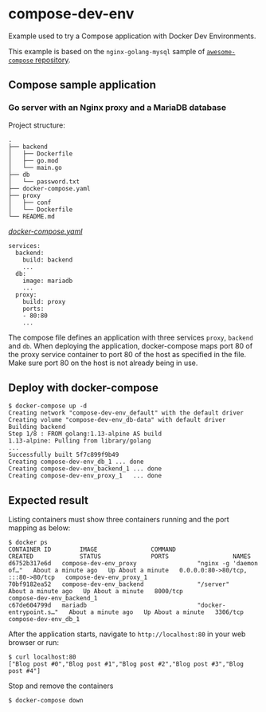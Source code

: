 # compose-dev-env
Example used to try a Compose application with Docker Dev Environments.

This example is based on the `nginx-golang-mysql` sample of [`awesome-compose` repository](https://github.com/docker/awesome-compose/).

## Compose sample application
### Go server with an Nginx proxy and a MariaDB database

Project structure:
```
.
├── backend
│   ├── Dockerfile
│   ├── go.mod
│   └── main.go
├── db
│   └── password.txt
├── docker-compose.yaml
├── proxy
│   ├── conf
│   └── Dockerfile
└── README.md
```

[_docker-compose.yaml_](docker-compose.yaml)
```
services:
  backend:
    build: backend
    ...
  db:
    image: mariadb
    ...
  proxy:
    build: proxy
    ports:
    - 80:80
    ...
```
The compose file defines an application with three services `proxy`, `backend` and `db`.
When deploying the application, docker-compose maps port 80 of the proxy service container to port 80 of the host as specified in the file.
Make sure port 80 on the host is not already being in use.

## Deploy with docker-compose

```
$ docker-compose up -d
Creating network "compose-dev-env_default" with the default driver
Creating volume "compose-dev-env_db-data" with default driver
Building backend
Step 1/8 : FROM golang:1.13-alpine AS build
1.13-alpine: Pulling from library/golang
...
Successfully built 5f7c899f9b49
Creating compose-dev-env_db_1 ... done
Creating compose-dev-env_backend_1 ... done
Creating compose-dev-env_proxy_1   ... done
```

## Expected result

Listing containers must show three containers running and the port mapping as below:
```
$ docker ps
CONTAINER ID        IMAGE               COMMAND                  CREATED             STATUS              PORTS                  NAMES
d6752b317e6d   compose-dev-env_proxy                 "nginx -g 'daemon of…"   About a minute ago   Up About a minute   0.0.0.0:80->80/tcp, :::80->80/tcp   compose-dev-env_proxy_1
70bf9182ea52   compose-dev-env_backend               "/server"                About a minute ago   Up About a minute   8000/tcp                            compose-dev-env_backend_1
c67de604799d   mariadb                               "docker-entrypoint.s…"   About a minute ago   Up About a minute   3306/tcp                            compose-dev-env_db_1
```

After the application starts, navigate to `http://localhost:80` in your web browser or run:
```
$ curl localhost:80
["Blog post #0","Blog post #1","Blog post #2","Blog post #3","Blog post #4"]
```

Stop and remove the containers
```
$ docker-compose down
```

